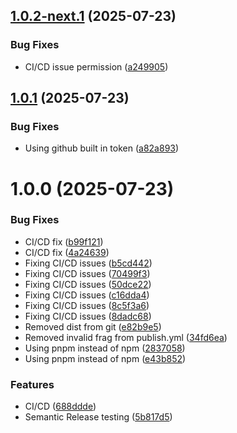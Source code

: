 ## [1.0.2-next.1](https://github.com/dilumdarshana/semantic-release/compare/v1.0.1...v1.0.2-next.1) (2025-07-23)


### Bug Fixes

* CI/CD issue permission ([a249905](https://github.com/dilumdarshana/semantic-release/commit/a2499054d782c0182d4c76719551719aa50eaeae))

## [1.0.1](https://github.com/dilumdarshana/semantic-release/compare/v1.0.0...v1.0.1) (2025-07-23)


### Bug Fixes

* Using github built in token ([a82a893](https://github.com/dilumdarshana/semantic-release/commit/a82a893525db45cd0cfdf43886b17cbb41a03b95))

# 1.0.0 (2025-07-23)


### Bug Fixes

* CI/CD fix ([b99f121](https://github.com/dilumdarshana/semantic-release/commit/b99f1217fca36edb1aa3af7411555809e9a53999))
* CI/CD fix ([4a24639](https://github.com/dilumdarshana/semantic-release/commit/4a246394d3af8ff3838397fbbfabdaa88b5573d9))
* Fixing CI/CD issues ([b5cd442](https://github.com/dilumdarshana/semantic-release/commit/b5cd4429bf186edcfe457d39f9352e844cc449ab))
* Fixing CI/CD issues ([70499f3](https://github.com/dilumdarshana/semantic-release/commit/70499f326a8aa00e0eaf2bc05ce39faa40db0356))
* Fixing CI/CD issues ([50dce22](https://github.com/dilumdarshana/semantic-release/commit/50dce225b6ddfadae8cf89c4a69c3ca7906ff306))
* Fixing CI/CD issues ([c16dda4](https://github.com/dilumdarshana/semantic-release/commit/c16dda444d054da30282eaed9cdb7d7721234871))
* Fixing CI/CD issues ([8c5f3a6](https://github.com/dilumdarshana/semantic-release/commit/8c5f3a6db733e59c60813c92a6ad9261043638d4))
* Fixing CI/CD issues ([8dadc68](https://github.com/dilumdarshana/semantic-release/commit/8dadc68d7a2e70db951c77ef5cafb887f3f3721f))
* Removed dist from git ([e82b9e5](https://github.com/dilumdarshana/semantic-release/commit/e82b9e52376fba60ad87161bd6d50739e11a5419))
* Removed invalid frag from publish.yml ([34fd6ea](https://github.com/dilumdarshana/semantic-release/commit/34fd6ea94828e0a12ee0d45d7f45787a080a8dc8))
* Using pnpm instead of npm ([2837058](https://github.com/dilumdarshana/semantic-release/commit/2837058e93128d6ff379191067a9050199a2212f))
* Using pnpm instead of npm ([e43b852](https://github.com/dilumdarshana/semantic-release/commit/e43b8526f63d20e4c420da05469f46cd071604e8))


### Features

* CI/CD ([688ddde](https://github.com/dilumdarshana/semantic-release/commit/688ddde077bb74d188969d1c991370aa3bb858a5))
* Semantic Release testing ([5b817d5](https://github.com/dilumdarshana/semantic-release/commit/5b817d58ae17b335249cc24971782fcb511b7501))
